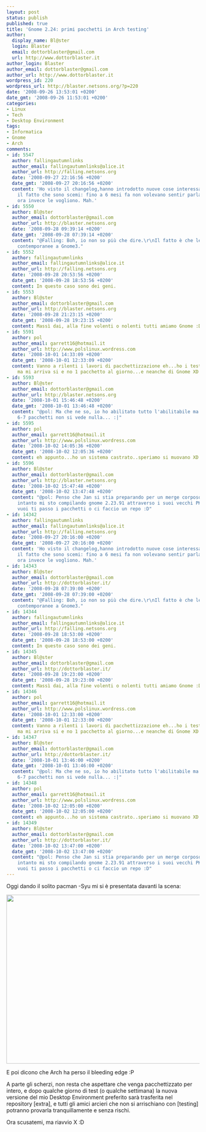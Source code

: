 ```yaml
---
layout: post
status: publish
published: true
title: 'Gnome 2.24: primi pacchetti in Arch testing'
author:
  display_name: Bl@ster
  login: Blaster
  email: dottorblaster@gmail.com
  url: http://www.dottorblaster.it
author_login: Blaster
author_email: dottorblaster@gmail.com
author_url: http://www.dottorblaster.it
wordpress_id: 220
wordpress_url: http://blaster.netsons.org/?p=220
date: '2008-09-26 13:53:01 +0200'
date_gmt: '2008-09-26 11:53:01 +0200'
categories:
- Linux
- Tech
- Desktop Environment
tags:
- Informatica
- Gnome
- Arch
comments:
- id: 5547
  author: fallingautumnlinks
  author_email: fallingautumnlinks@alice.it
  author_url: http://falling.netsons.org
  date: '2008-09-27 22:16:56 +0200'
  date_gmt: '2008-09-27 20:16:56 +0200'
  content: 'Ho visto il changelog,hanno introdotto nuove cose interessanti. Resta
    il fatto che sono scemi: fino a 6 mesi fa non volevano sentir parlare di gtk3
    ora invece le vogliono. Mah.'
- id: 5550
  author: Bl@ster
  author_email: dottorblaster@gmail.com
  author_url: http://blaster.netsons.org
  date: '2008-09-28 09:39:14 +0200'
  date_gmt: '2008-09-28 07:39:14 +0200'
  content: "@Falling: Boh, io non so più che dire.\r\nIl fatto è che le gtk3 non saranno
    contemporanee a Gnome3."
- id: 5552
  author: fallingautumnlinks
  author_email: fallingautumnlinks@alice.it
  author_url: http://falling.netsons.org
  date: '2008-09-28 20:53:56 +0200'
  date_gmt: '2008-09-28 18:53:56 +0200'
  content: In questo caso sono dei geni.
- id: 5553
  author: Bl@ster
  author_email: dottorblaster@gmail.com
  author_url: http://blaster.netsons.org
  date: '2008-09-28 21:23:15 +0200'
  date_gmt: '2008-09-28 19:23:15 +0200'
  content: Massì dai, alla fine volenti o nolenti tutti amiamo Gnome :D
- id: 5591
  author: pol
  author_email: garrett16@hotmail.it
  author_url: http://www.polslinux.wordress.com
  date: '2008-10-01 14:33:09 +0200'
  date_gmt: '2008-10-01 12:33:09 +0200'
  content: Vanno a rilenti i lavori di pacchettizzazione eh...ho i testing abilitati
    ma mi arriva si e no 1 pacchetto al giorno...e neanche di Gnome XD
- id: 5593
  author: Bl@ster
  author_email: dottorblaster@gmail.com
  author_url: http://blaster.netsons.org
  date: '2008-10-01 15:46:48 +0200'
  date_gmt: '2008-10-01 13:46:48 +0200'
  content: "@pol: Ma che ne so, io ho abilitato tutto l'abilitabile ma più di quei
    6-7 pacchetti non si vede nulla... :|"
- id: 5595
  author: pol
  author_email: garrett16@hotmail.it
  author_url: http://www.polslinux.wordress.com
  date: '2008-10-02 14:05:36 +0200'
  date_gmt: '2008-10-02 12:05:36 +0200'
  content: eh appunto...ho un sistema castrato..speriamo si muovano XD
- id: 5596
  author: Bl@ster
  author_email: dottorblaster@gmail.com
  author_url: http://blaster.netsons.org
  date: '2008-10-02 15:47:48 +0200'
  date_gmt: '2008-10-02 13:47:48 +0200'
  content: "@pol: Penso che Jan si stia preparando per un merge corposo.\r\n\r\nIo
    intanto mi sto compilando gnome 2.23.91 attraverso i suoi vecchi PKGBUILD, se
    vuoi ti passo i pacchetti o ci faccio un repo :D"
- id: 14342
  author: fallingautumnlinks
  author_email: fallingautumnlinks@alice.it
  author_url: http://falling.netsons.org
  date: '2008-09-27 20:16:00 +0200'
  date_gmt: '2008-09-27 20:16:00 +0200'
  content: 'Ho visto il changelog,hanno introdotto nuove cose interessanti. Resta
    il fatto che sono scemi: fino a 6 mesi fa non volevano sentir parlare di gtk3
    ora invece le vogliono. Mah.'
- id: 14343
  author: Bl@ster
  author_email: dottorblaster@gmail.com
  author_url: http://dottorblaster.it/
  date: '2008-09-28 07:39:00 +0200'
  date_gmt: '2008-09-28 07:39:00 +0200'
  content: "@Falling: Boh, io non so più che dire.\r\nIl fatto è che le gtk3 non saranno
    contemporanee a Gnome3."
- id: 14344
  author: fallingautumnlinks
  author_email: fallingautumnlinks@alice.it
  author_url: http://falling.netsons.org
  date: '2008-09-28 18:53:00 +0200'
  date_gmt: '2008-09-28 18:53:00 +0200'
  content: In questo caso sono dei geni.
- id: 14345
  author: Bl@ster
  author_email: dottorblaster@gmail.com
  author_url: http://dottorblaster.it/
  date: '2008-09-28 19:23:00 +0200'
  date_gmt: '2008-09-28 19:23:00 +0200'
  content: Massì dai, alla fine volenti o nolenti tutti amiamo Gnome :D
- id: 14346
  author: pol
  author_email: garrett16@hotmail.it
  author_url: http://www.polslinux.wordress.com
  date: '2008-10-01 12:33:00 +0200'
  date_gmt: '2008-10-01 12:33:00 +0200'
  content: Vanno a rilenti i lavori di pacchettizzazione eh...ho i testing abilitati
    ma mi arriva si e no 1 pacchetto al giorno...e neanche di Gnome XD
- id: 14347
  author: Bl@ster
  author_email: dottorblaster@gmail.com
  author_url: http://dottorblaster.it/
  date: '2008-10-01 13:46:00 +0200'
  date_gmt: '2008-10-01 13:46:00 +0200'
  content: "@pol: Ma che ne so, io ho abilitato tutto l'abilitabile ma più di quei
    6-7 pacchetti non si vede nulla... :|"
- id: 14348
  author: pol
  author_email: garrett16@hotmail.it
  author_url: http://www.polslinux.wordress.com
  date: '2008-10-02 12:05:00 +0200'
  date_gmt: '2008-10-02 12:05:00 +0200'
  content: eh appunto...ho un sistema castrato..speriamo si muovano XD
- id: 14349
  author: Bl@ster
  author_email: dottorblaster@gmail.com
  author_url: http://dottorblaster.it/
  date: '2008-10-02 13:47:00 +0200'
  date_gmt: '2008-10-02 13:47:00 +0200'
  content: "@pol: Penso che Jan si stia preparando per un merge corposo.\r\n\r\nIo
    intanto mi sto compilando gnome 2.23.91 attraverso i suoi vecchi PKGBUILD, se
    vuoi ti passo i pacchetti o ci faccio un repo :D"
---
```

<p>Oggi dando il solito pacman -Syu mi si è presentata davanti la scena:</p>
<p style="text-align: center;"><img class="alignnone" src="http://i34.tinypic.com/2eckapk.png" alt="" width="615" height="440" /></p>
<p style="text-align: left;">E poi dicono che Arch ha perso il bleeding edge :P</p>
<p style="text-align: left;">A parte gli scherzi, non resta che aspettare che venga pacchettizzato per intero, e dopo qualche giorno di test (o qualche settimana) la nuova versione del mio Desktop Environment preferito sarà trasferita nel repository [extra], e tutti gli amici arcieri che non si arrischiano con [testing] potranno provarla tranquillamente e senza rischi.</p>
<p style="text-align: left;">Ora scusatemi, ma riavvio X :D</p>
